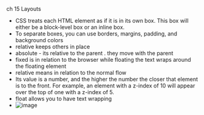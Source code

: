 ch 15  Layouts
- CSS treats each HTML element as if it is in its own box. This box will either be a block-level box or an inline box.
- To separate boxes, you can use borders, margins, padding, and background colors
- relative keeps others in place 
- absolute - its relative to the parent .  they move with the parent 
- fixed is in relation to the browser while floating the text wraps around the floating element 
- relative means in relation to the normal flow 
- Its value is a number, and the higher the number the closer that element is to the front. For example, an element with a z-index of 10 will appear over the top of one with a z-index of 5.
- float allows you to have text wrapping
- ![image](https://user-images.githubusercontent.com/100101108/157801931-4c27d1fe-22e3-4dbb-b92c-302d28caa86c.png)
